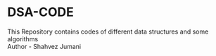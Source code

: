 # DSA-CODE
This Repository contains codes of different data structures and some algorithms
<br>
Author - Shahvez Jumani
